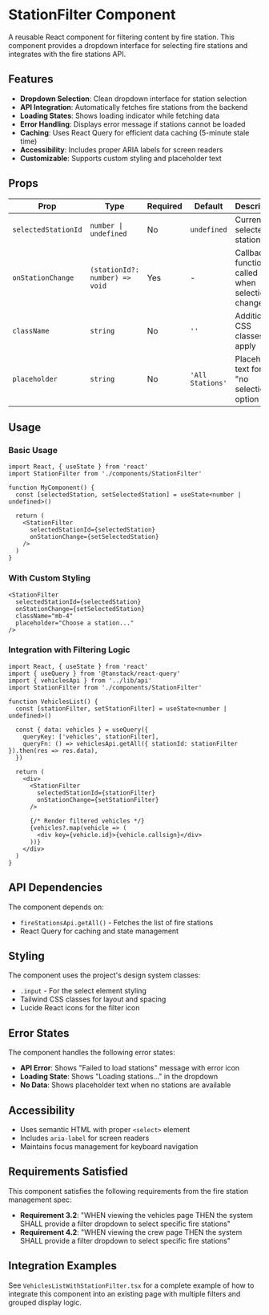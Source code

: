 # StationFilter Component

A reusable React component for filtering content by fire station. This component provides a dropdown interface for selecting fire stations and integrates with the fire stations API.

## Features

- **Dropdown Selection**: Clean dropdown interface for station selection
- **API Integration**: Automatically fetches fire stations from the backend
- **Loading States**: Shows loading indicator while fetching data
- **Error Handling**: Displays error message if stations cannot be loaded
- **Caching**: Uses React Query for efficient data caching (5-minute stale time)
- **Accessibility**: Includes proper ARIA labels for screen readers
- **Customizable**: Supports custom styling and placeholder text

## Props

| Prop | Type | Required | Default | Description |
|------|------|----------|---------|-------------|
| `selectedStationId` | `number \| undefined` | No | `undefined` | Currently selected station ID |
| `onStationChange` | `(stationId?: number) => void` | Yes | - | Callback function called when selection changes |
| `className` | `string` | No | `''` | Additional CSS classes to apply |
| `placeholder` | `string` | No | `'All Stations'` | Placeholder text for the "no selection" option |

## Usage

### Basic Usage

```tsx
import React, { useState } from 'react'
import StationFilter from './components/StationFilter'

function MyComponent() {
  const [selectedStation, setSelectedStation] = useState<number | undefined>()

  return (
    <StationFilter
      selectedStationId={selectedStation}
      onStationChange={setSelectedStation}
    />
  )
}
```

### With Custom Styling

```tsx
<StationFilter
  selectedStationId={selectedStation}
  onStationChange={setSelectedStation}
  className="mb-4"
  placeholder="Choose a station..."
/>
```

### Integration with Filtering Logic

```tsx
import React, { useState } from 'react'
import { useQuery } from '@tanstack/react-query'
import { vehiclesApi } from '../lib/api'
import StationFilter from './components/StationFilter'

function VehiclesList() {
  const [stationFilter, setStationFilter] = useState<number | undefined>()

  const { data: vehicles } = useQuery({
    queryKey: ['vehicles', stationFilter],
    queryFn: () => vehiclesApi.getAll({ stationId: stationFilter }).then(res => res.data),
  })

  return (
    <div>
      <StationFilter
        selectedStationId={stationFilter}
        onStationChange={setStationFilter}
      />
      
      {/* Render filtered vehicles */}
      {vehicles?.map(vehicle => (
        <div key={vehicle.id}>{vehicle.callsign}</div>
      ))}
    </div>
  )
}
```

## API Dependencies

The component depends on:
- `fireStationsApi.getAll()` - Fetches the list of fire stations
- React Query for caching and state management

## Styling

The component uses the project's design system classes:
- `.input` - For the select element styling
- Tailwind CSS classes for layout and spacing
- Lucide React icons for the filter icon

## Error States

The component handles the following error states:
- **API Error**: Shows "Failed to load stations" message with error icon
- **Loading State**: Shows "Loading stations..." in the dropdown
- **No Data**: Shows placeholder text when no stations are available

## Accessibility

- Uses semantic HTML with proper `<select>` element
- Includes `aria-label` for screen readers
- Maintains focus management for keyboard navigation

## Requirements Satisfied

This component satisfies the following requirements from the fire station management spec:

- **Requirement 3.2**: "WHEN viewing the vehicles page THEN the system SHALL provide a filter dropdown to select specific fire stations"
- **Requirement 4.2**: "WHEN viewing the crew page THEN the system SHALL provide a filter dropdown to select specific fire stations"

## Integration Examples

See `VehiclesListWithStationFilter.tsx` for a complete example of how to integrate this component into an existing page with multiple filters and grouped display logic.